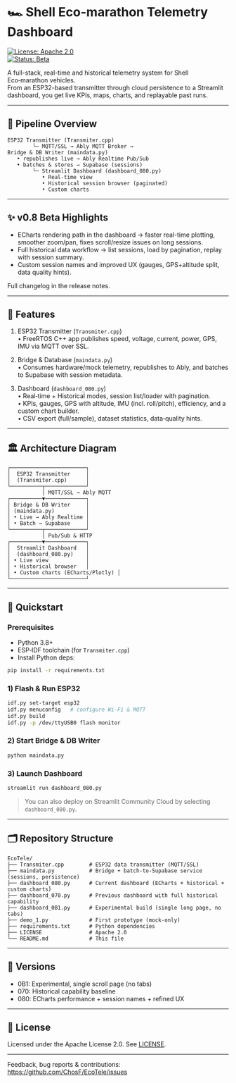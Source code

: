 # 🏎️ Shell Eco-marathon Telemetry Dashboard

[![License: Apache 2.0](https://img.shields.io/badge/license-Apache%202.0-blue)](LICENSE)  
[![Status: Beta](https://img.shields.io/badge/status-beta-yellow)](https://github.com/ChosF/EcoTele/releases)

A full-stack, real-time and historical telemetry system for Shell Eco‑marathon vehicles.  
From an ESP32-based transmitter through cloud persistence to a Streamlit dashboard, you get live KPIs, maps, charts, and replayable past runs.

---

## 🚀 Pipeline Overview

```text
ESP32 Transmitter (Transmiter.cpp)
        └─ MQTT/SSL → Ably MQTT Broker →
Bridge & DB Writer (maindata.py)
   • republishes live → Ably Realtime Pub/Sub
   • batches & stores → Supabase (sessions)
        └─ Streamlit Dashboard (dashboard_080.py)
           • Real-time view
           • Historical session browser (paginated)
           • Custom charts
```

---

## ✨ v0.8 Beta Highlights 

- ECharts rendering path in the dashboard → faster real-time plotting, smoother zoom/pan, fixes scroll/resize issues on long sessions.  
- Full historical data workflow → list sessions, load by pagination, replay with session summary.  
- Custom session names and improved UX (gauges, GPS+altitude split, data quality hints).

Full changelog in the release notes.

---

## 🎯 Features

1. ESP32 Transmitter (`Transmiter.cpp`)  
   • FreeRTOS C++ app publishes speed, voltage, current, power, GPS, IMU via MQTT over SSL.

2. Bridge & Database (`maindata.py`)  
   • Consumes hardware/mock telemetry, republishes to Ably, and batches to Supabase with session metadata.

3. Dashboard (`dashboard_080.py`)  
   • Real‑time + Historical modes, session list/loader with pagination.  
   • KPIs, gauges, GPS with altitude, IMU (incl. roll/pitch), efficiency, and a custom chart builder.  
   • CSV export (full/sample), dataset statistics, data‑quality hints.

---

## 🏛️ Architecture Diagram

```text
┌────────────────────────┐
│  ESP32 Transmitter     │
│  (Transmiter.cpp)      │
└──────────┬─────────────┘
           │ MQTT/SSL → Ably MQTT
┌──────────▼─────────────┐
│ Bridge & DB Writer     │
│ (maindata.py)          │
│ • Live → Ably Realtime │
│ • Batch → Supabase     │
└──────────┬─────────────┘
           │ Pub/Sub & HTTP
┌──────────▼─────────────┐
│  Streamlit Dashboard   │
│  (dashboard_080.py)    │
│ • Live view            │
│ • Historical browser   │
│ • Custom charts (ECharts/Plotly) │
└────────────────────────┘
```

---

## 🏃 Quickstart

### Prerequisites
- Python 3.8+  
- ESP‑IDF toolchain (for `Transmiter.cpp`)  
- Install Python deps:
```bash
pip install -r requirements.txt
```

### 1) Flash & Run ESP32
```bash
idf.py set-target esp32
idf.py menuconfig   # configure Wi‑Fi & MQTT
idf.py build
idf.py -p /dev/ttyUSB0 flash monitor
```

### 2) Start Bridge & DB Writer
```bash
python maindata.py
```

### 3) Launch Dashboard
```bash
streamlit run dashboard_080.py
```

> You can also deploy on Streamlit Community Cloud by selecting `dashboard_080.py`.

---

## 🗂️ Repository Structure

```
EcoTele/
├── Transmiter.cpp        # ESP32 data transmitter (MQTT/SSL)
├── maindata.py           # Bridge + batch-to-Supabase service (sessions, persistence)
├── dashboard_080.py      # Current dashboard (ECharts + historical + custom charts)
├── dashboard_070.py      # Previous dashboard with full historical capability
├── dashboard_0B1.py      # Experimental build (single long page, no tabs)
├── demo_1.py             # First prototype (mock-only)
├── requirements.txt      # Python dependencies
├── LICENSE               # Apache 2.0
└── README.md             # This file
```

---

## 📅 Versions
- 0B1: Experimental, single scroll page (no tabs)  
- 070: Historical capability baseline  
- 080: ECharts performance + session names + refined UX

---

## 📄 License

Licensed under the Apache License 2.0. See [LICENSE](LICENSE).

---

Feedback, bug reports & contributions:  
https://github.com/ChosF/EcoTele/issues
